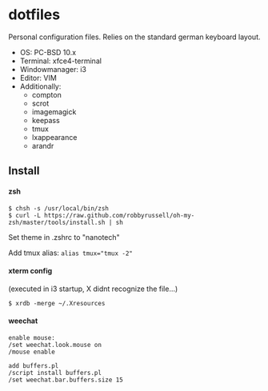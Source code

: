 # dotfiles

Personal configuration files. Relies on the standard german keyboard layout.

- OS: PC-BSD 10.x
- Terminal: xfce4-terminal
- Windowmanager: i3
- Editor: VIM
- Additionally:
  - compton
  - scrot
  - imagemagick
  - keepass
  - tmux
  - lxappearance
  - arandr

## Install

#### zsh

```shell
$ chsh -s /usr/local/bin/zsh
$ curl -L https://raw.github.com/robbyrussell/oh-my-zsh/master/tools/install.sh | sh
```

Set theme in .zshrc to "nanotech"

Add tmux alias: `alias tmux="tmux -2"`

#### xterm config

(executed in i3 startup, X didnt recognize the file...)

```shell
$ xrdb -merge ~/.Xresources
```

#### weechat

```
enable mouse:
/set weechat.look.mouse on
/mouse enable

add buffers.pl
/script install buffers.pl
/set weechat.bar.buffers.size 15
```
